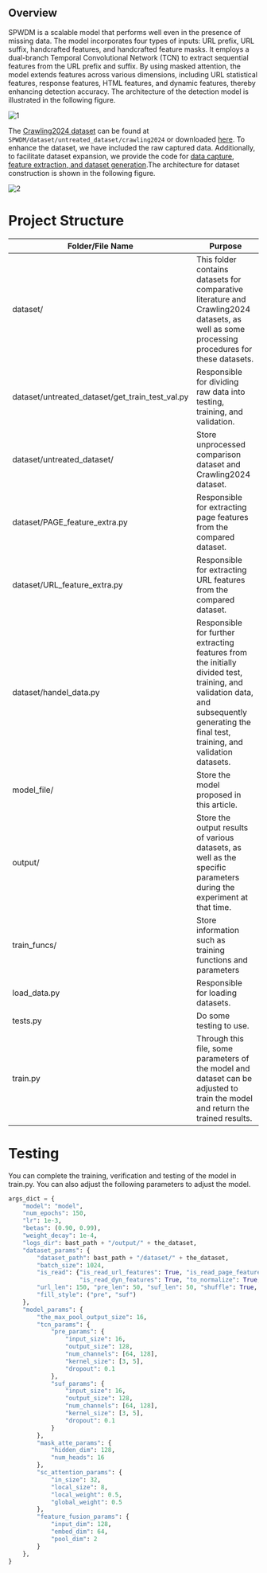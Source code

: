 ## Overview

SPWDM is a scalable model that performs well even in the presence of missing data. The model incorporates four types of inputs: URL prefix, URL suffix, handcrafted features, and handcrafted feature masks. It employs a dual-branch Temporal Convolutional Network (TCN) to extract sequential features from the URL prefix and suffix. By using masked attention, the model extends features across various dimensions, including URL statistical features, response features, HTML features, and dynamic features, thereby enhancing detection accuracy. The architecture of the detection model is illustrated in the following figure.

![1](https://github.com/su-per-go/SPDM/blob/master/1.png)

The [Crawling2024 dataset](https://github.com/su-per-go/SPDM/tree/master/dataset/untreated_dataset/crawling2024) can be found at `SPWDM/dataset/untreated_dataset/crawling2024` or downloaded [here](https://www.kaggle.com/datasets/haozhang1579/crawling-2024/). To enhance the dataset, we have included the raw captured data. Additionally, to facilitate dataset expansion, we provide the code for [data capture](https://github.com/su-per-go/crawling_url), [feature extraction, and dataset generation](https://github.com/su-per-go/feature_extra).The architecture for dataset construction is shown in the following figure.

![2](https://github.com/su-per-go/SPDM/blob/master/2.png)

# Project Structure

| Folder/File Name                                | Purpose                                                      |
| ----------------------------------------------- | ------------------------------------------------------------ |
| dataset/                                        | This folder contains datasets for comparative literature and Crawling2024 datasets, as well as some processing procedures for these datasets. |
| dataset/untreated_dataset/get_train_test_val.py | Responsible for dividing raw data into testing, training, and validation. |
| dataset/untreated_dataset/                      | Store unprocessed comparison dataset and Crawling2024 dataset. |
| dataset/PAGE_feature_extra.py                   | Responsible for extracting page features from the compared dataset. |
| dataset/URL_feature_extra.py                    | Responsible for extracting URL features from the compared dataset. |
| dataset/handel_data.py                          | Responsible for further extracting features from the initially divided test, training, and validation data, and subsequently generating the final test, training, and validation datasets. |
| model_file/                                     | Store the model proposed in this article.                    |
| output/                                         | Store the output results of various datasets, as well as the specific parameters during the experiment at that time. |
| train_funcs/                                    | Store information such as training functions and parameters  |
| load_data.py                                    | Responsible for loading datasets.                            |
| tests.py                                        | Do some testing to use.                                      |
| train.py                                        | Through this file, some parameters of the model and dataset can be adjusted to train the model and return the trained results. |

# Testing

You can complete the training, verification and testing of the model in train.py. You can also adjust the following parameters to adjust the model.

```python
args_dict = {
    "model": "model",
    "num_epochs": 150,
    "lr": 1e-3,
    "betas": (0.90, 0.99),
    "weight_decay": 1e-4,
    "logs_dir": bast_path + "/output/" + the_dataset,
    "dataset_params": {
        "dataset_path": bast_path + "/dataset/" + the_dataset,
        "batch_size": 1024,
        "is_read": {"is_read_url_features": True, "is_read_page_features": True, "is_read_res_features": True,
                    "is_read_dyn_features": True, "to_normalize": True, "state_code": None},
        "url_len": 150, "pre_len": 50, "suf_len": 50, "shuffle": True, "train_type": "train_val_test",
        "fill_style": ("pre", "suf")
    },
    "model_params": {
        "the_max_pool_output_size": 16,
        "tcn_params": {
            "pre_params": {
                "input_size": 16,
                "output_size": 128,
                "num_channels": [64, 128],
                "kernel_size": [3, 5],
                "dropout": 0.1
            },
            "suf_params": {
                "input_size": 16,
                "output_size": 128,
                "num_channels": [64, 128],
                "kernel_size": [3, 5],
                "dropout": 0.1
            }
        },
        "mask_atte_params": {
            "hidden_dim": 128,
            "num_heads": 16
        },
        "sc_attention_params": {
            "in_size": 32,
            "local_size": 8,
            "local_weight": 0.5,
            "global_weight": 0.5
        },
        "feature_fusion_params": {
            "input_dim": 128,
            "embed_dim": 64,
            "pool_dim": 2
        }
    },
}
```
